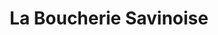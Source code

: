 ---
title: "La Boucherie Savinoise"
url: /savines-le-lac/la-boucherie-savinoise/
shop: boucherie
---